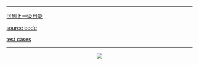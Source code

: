 ----------
[回到上一级目录](https://zhaochenyou.github.io/Way-to-Algorithm/Chapter-4/)

[source code](https://github.com/zhaochenyou/Way-to-Algorithm/blob/master/Chapter-4/Knapsack/src/CompleteKnapsack.hpp)

[test cases](https://github.com/zhaochenyou/Way-to-Algorithm/blob/master/Chapter-4/Knapsack/src/CompleteKnapsack.cpp)

----------
<p align="center"><img src="https://github.com/zhaochenyou/Way-to-Algorithm/raw/master/Chapter-4/Knapsack/res/CompleteKnapsack.png" /></p>
